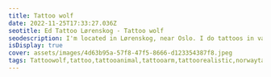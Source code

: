 ```yaml
--- 
title: Tattoo wolf 
date: 2022-11-25T17:33:27.036Z 
seotitle: Ed Tattoo Lørenskog - Tattoo wolf 
seodescription: I'm located in Lørenskog, near Oslo. I do tattoos in various styles. one of my styles is Tattoo wolf. Don't hesitate to contact me... 
isDisplay: true 
cover: assets/images/4d63b95a-57f8-47f5-8666-d123354387f8.jpeg 
tags: Tattoowolf,tattoo,tattooanimal,tattooarm,tattoorealistic,norwaytattoo 
--- 
```

 